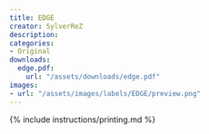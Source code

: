 ```yaml
---
title: EDGE
creator: SylverReZ
description:
categories:
- Original
downloads:
  edge.pdf:
    url: "/assets/downloads/edge.pdf"
images:
- url: "/assets/images/labels/EDGE/preview.png"
---
```


{% include instructions/printing.md %}